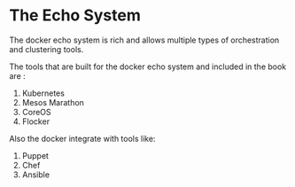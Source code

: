 # The Echo System

The docker echo system is rich and allows multiple types of orchestration and clustering tools.

The tools that are built for the docker echo system and  included in the book are :
1. Kubernetes
2. Mesos Marathon
3. CoreOS
4. Flocker

Also the docker integrate with tools like:

1. Puppet
2. Chef
3. Ansible


